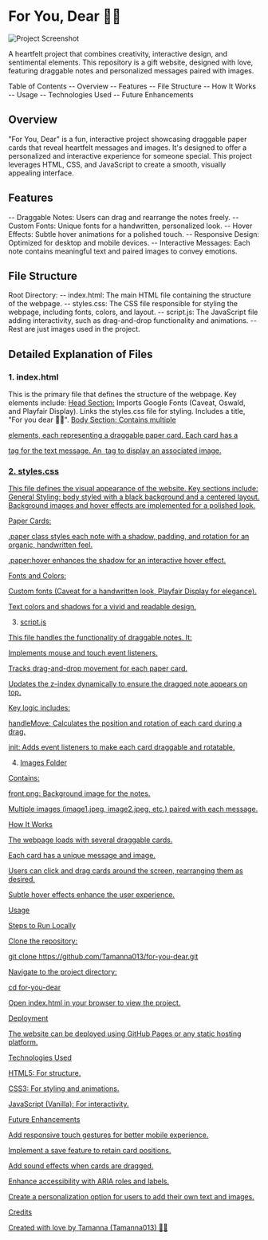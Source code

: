 # For You, Dear 🌸🌻
![Project Screenshot](screenshot.png)

A heartfelt project that combines creativity, interactive design, and sentimental elements. This repository is a gift website, designed with love, featuring draggable notes and personalized messages paired with images.

Table of Contents
-- Overview
-- Features
-- File Structure
-- How It Works
-- Usage
-- Technologies Used
-- Future Enhancements

## Overview

"For You, Dear" is a fun, interactive project showcasing draggable paper cards that reveal heartfelt messages and images. It's designed to offer a personalized and interactive experience for someone special. This project leverages HTML, CSS, and JavaScript to create a smooth, visually appealing interface.

## Features
-- Draggable Notes: Users can drag and rearrange the notes freely.
-- Custom Fonts: Unique fonts for a handwritten, personalized look.
-- Hover Effects: Subtle hover animations for a polished touch.
-- Responsive Design: Optimized for desktop and mobile devices.
-- Interactive Messages: Each note contains meaningful text and paired images to convey emotions.

## File Structure
Root Directory:
-- index.html: The main HTML file containing the structure of the webpage.
-- styles.css: The CSS file responsible for styling the webpage, including fonts, colors, and layout.
-- script.js: The JavaScript file adding interactivity, such as drag-and-drop functionality and animations.
-- Rest are just images used in the project.

## Detailed Explanation of Files

### 1. index.html
This is the primary file that defines the structure of the webpage. Key elements include:
<u>Head Section:</u>
Imports Google Fonts (Caveat, Oswald, and Playfair Display). Links the styles.css file for styling. Includes a title, "For you dear 🌸🌻".
<u>Body Section:<u>
Contains multiple <div class="paper image"> elements, each representing a draggable paper card. Each card has a <p> tag for the text message. An <img> tag to display an associated image.

### 2. styles.css
This file defines the visual appearance of the website. Key sections include:
General Styling:
body styled with a black background and a centered layout. Background images and hover effects are implemented for a polished look.

Paper Cards:

.paper class styles each note with a shadow, padding, and rotation for an organic, handwritten feel.

.paper:hover enhances the shadow for an interactive hover effect.

Fonts and Colors:

Custom fonts (Caveat for a handwritten look, Playfair Display for elegance).

Text colors and shadows for a vivid and readable design.

3. script.js

This file handles the functionality of draggable notes. It:

Implements mouse and touch event listeners.

Tracks drag-and-drop movement for each paper card.

Updates the z-index dynamically to ensure the dragged note appears on top.

Key logic includes:

handleMove: Calculates the position and rotation of each card during a drag.

init: Adds event listeners to make each card draggable and rotatable.

4. Images Folder

Contains:

front.png: Background image for the notes.

Multiple images (image1.jpeg, image2.jpeg, etc.) paired with each message.

How It Works

The webpage loads with several draggable cards.

Each card has a unique message and image.

Users can click and drag cards around the screen, rearranging them as desired.

Subtle hover effects enhance the user experience.

Usage

Steps to Run Locally

Clone the repository:

git clone https://github.com/Tamanna013/for-you-dear.git

Navigate to the project directory:

cd for-you-dear

Open index.html in your browser to view the project.

Deployment

The website can be deployed using GitHub Pages or any static hosting platform.

Technologies Used

HTML5: For structure.

CSS3: For styling and animations.

JavaScript (Vanilla): For interactivity.

Future Enhancements

Add responsive touch gestures for better mobile experience.

Implement a save feature to retain card positions.

Add sound effects when cards are dragged.

Enhance accessibility with ARIA roles and labels.

Create a personalization option for users to add their own text and images.

Credits

Created with love by Tamanna (Tamanna013) 🌸💜

